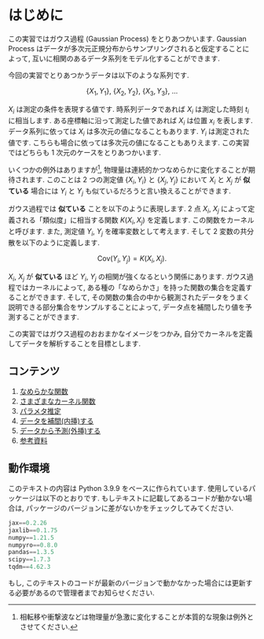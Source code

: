 # はじめに

この実習ではガウス過程 (Gaussian Process) をとりあつかいます. Gaussian Process はデータが多次元正規分布からサンプリングされると仮定することによって, 互いに相関のあるデータ系列をモデル化することができます.

今回の実習でとりあつかうデータは以下のような系列です.

$$
  \{X_1, Y_1\},~
  \{X_2, Y_2\},~
  \{X_3, Y_3\},~ \ldots
$$

$X_i$ は測定の条件を表現する値です. 時系列データであれば $X_i$ は測定した時刻 $t_i$ に相当します. ある座標軸に沿って測定した値であれば $X_i$ は位置 $x_i$ を表します. データ系列に依っては $X_i$ は多次元の値になることもあります. $Y_i$ は測定された値です. こちらも場合に依っては多次元の値になることもありえます. この実習ではどちらも 1 次元のケースをとりあつかいます.

いくつかの例外はありますが[^1], 物理量は連続的かつなめらかに変化することが期待されます. このことは 2 つの測定値 $\{X_i,Y_i\}$ と $\{X_j,Y_j\}$ において $X_i$ と $X_j$ が __似ている__ 場合には $Y_i$ と $Y_j$ も似ているだろうと言い換えることができます.

ガウス過程では __似ている__ ことを以下のように表現します. 2 点 $X_i$, $X_j$ によって定義される「類似度」に相当する関数 $K(X_i, X_j)$ を定義します. この関数をカーネルと呼びます. また, 測定値 $Y_i$, $Y_j$ を確率変数として考えます. そして 2 変数の共分散を以下のように定義します.

$$
  \mathrm{Cov}(Y_i, Y_j) = K(X_i, X_j).
$$

$X_i$, $X_j$ が __似ている__ ほど $Y_i$, $Y_j$ の相関が強くなるという関係にあります. ガウス過程ではカーネルによって, ある種の「なめらかさ」を持った関数の集合を定義することができます. そして, その関数の集合の中から観測されたデータをうまく説明できる部分集合をサンプルすることによって, データ点を補間したり値を予測することができます.

この実習ではガウス過程のおおまかなイメージをつかみ, 自分でカーネルを定義してデータを解析することを目標とします.

[^1]: 相転移や衝撃波などは物理量が急激に変化することが本質的な現象は例外とさせてください.

## コンテンツ

1. [なめらかな関数](./smooth_functions.md)
1. [さまざまなカーネル関数](./different_kernels.md)
1. [パラメタ推定](./parameter_inference.md)
1. [データを補間(内挿)する](./interpolation.md)
1. [データから予測(外挿)する](./extrapolation.md)
1. [参考資料](./references.md)

## 動作環境
このテキストの内容は Python 3.9.9 をベースに作られています. 使用しているパッケージは以下のとおりです. もしテキストに記載してあるコードが動かない場合は, パッケージのバージョンに差がないかをチェックしてみてください.

```python
jax==0.2.26
jaxlib==0.1.75
numpy==1.21.5
numpyro==0.8.0
pandas==1.3.5
scipy==1.7.3
tqdm==4.62.3
```

もし, このテキストのコードが最新のバージョンで動かなかった場合には更新する必要があるので管理者までお知らせください.
